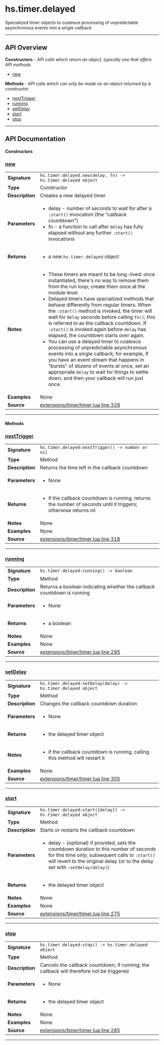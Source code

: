 # hs.timer.delayed

Specialized timer objects to coalesce processing of unpredictable asynchronous events into a single callback

---

## API Overview
**Constructors** - _API calls which return an object, typically one that offers API methods_
 * [new](#new)

**Methods** - _API calls which can only be made on an object returned by a constructor_
 * [nextTrigger](#nexttrigger)
 * [running](#running)
 * [setDelay](#setdelay)
 * [start](#start)
 * [stop](#stop)


---

## API Documentation

#### Constructors


### [new](#new)

|                                             |                                                                                     |
| --------------------------------------------|-------------------------------------------------------------------------------------|
| **Signature**                               | `hs.timer.delayed.new(delay, fn) -> hs.timer.delayed object`                                                                    |
| **Type**                                    | Constructor                                                                     |
| **Description**                             | Creates a new delayed timer                                                                     |
| **Parameters**                              | <ul><li>delay - number of seconds to wait for after a `:start()` invocation (the "callback countdown")</li><li>fn - a function to call after `delay` has fully elapsed without any further `:start()` invocations</li></ul> |
| **Returns**                                 | <ul><li>a new `hs.timer.delayed` object</li></ul>          |
| **Notes**                                   | <ul><li>These timers are meant to be long-lived: once instantiated, there's no way to remove them from the run loop; create them once at the module level.</li><li>Delayed timers have specialized methods that behave differently from regular timers. When the `:start()` method is invoked, the timer will wait for `delay` seconds before calling `fn()`; this is referred to as the callback countdown. If `:start()` is invoked again before `delay` has elapsed, the countdown starts over again.</li><li>You can use a delayed timer to coalesce processing of unpredictable asynchronous events into a single callback; for example, if you have an event stream that happens in "bursts" of dozens of events at once, set an appropriate `delay` to wait for things to settle down, and then your callback will run just once.</li></ul> |
| **Examples**                                | None |
| **Source**                                  | [extensions/timer/timer.lua line 328](https://github.com/CommandPost/CommandPost-App/blob/master/extensions/timer/timer.lua#L328) |

---

#### Methods


### [nextTrigger](#nexttrigger)

|                                             |                                                                                     |
| --------------------------------------------|-------------------------------------------------------------------------------------|
| **Signature**                               | `hs.timer.delayed:nextTrigger() -> number or nil`                                                                    |
| **Type**                                    | Method                                                                     |
| **Description**                             | Returns the time left in the callback countdown                                                                     |
| **Parameters**                              | <ul><li>None</li></ul> |
| **Returns**                                 | <ul><li>if the callback countdown is running, returns the number of seconds until it triggers; otherwise returns nil</li></ul>          |
| **Notes**                                   | None |
| **Examples**                                | None |
| **Source**                                  | [extensions/timer/timer.lua line 318](https://github.com/CommandPost/CommandPost-App/blob/master/extensions/timer/timer.lua#L318) |

---


### [running](#running)

|                                             |                                                                                     |
| --------------------------------------------|-------------------------------------------------------------------------------------|
| **Signature**                               | `hs.timer.delayed:running() -> boolean`                                                                    |
| **Type**                                    | Method                                                                     |
| **Description**                             | Returns a boolean indicating whether the callback countdown is running                                                                     |
| **Parameters**                              | <ul><li>None</li></ul> |
| **Returns**                                 | <ul><li>a boolean</li></ul>          |
| **Notes**                                   | None |
| **Examples**                                | None |
| **Source**                                  | [extensions/timer/timer.lua line 295](https://github.com/CommandPost/CommandPost-App/blob/master/extensions/timer/timer.lua#L295) |

---


### [setDelay](#setdelay)

|                                             |                                                                                     |
| --------------------------------------------|-------------------------------------------------------------------------------------|
| **Signature**                               | `hs.timer.delayed:setDelay(delay) -> hs.timer.delayed object`                                                                    |
| **Type**                                    | Method                                                                     |
| **Description**                             | Changes the callback countdown duration                                                                     |
| **Parameters**                              | <ul><li>None</li></ul> |
| **Returns**                                 | <ul><li>the delayed timer object</li></ul>          |
| **Notes**                                   | <ul><li>if the callback countdown is running, calling this method will restart it</li></ul> |
| **Examples**                                | None |
| **Source**                                  | [extensions/timer/timer.lua line 305](https://github.com/CommandPost/CommandPost-App/blob/master/extensions/timer/timer.lua#L305) |

---


### [start](#start)

|                                             |                                                                                     |
| --------------------------------------------|-------------------------------------------------------------------------------------|
| **Signature**                               | `hs.timer.delayed:start([delay]) -> hs.timer.delayed object`                                                                    |
| **Type**                                    | Method                                                                     |
| **Description**                             | Starts or restarts the callback countdown                                                                     |
| **Parameters**                              | <ul><li>delay - (optional) if provided, sets the countdown duration to this number of seconds for this time only; subsequent calls to `:start()` will revert to the original delay (or to the delay set with `:setDelay(delay)`)</li></ul> |
| **Returns**                                 | <ul><li>the delayed timer object</li></ul>          |
| **Notes**                                   | None |
| **Examples**                                | None |
| **Source**                                  | [extensions/timer/timer.lua line 275](https://github.com/CommandPost/CommandPost-App/blob/master/extensions/timer/timer.lua#L275) |

---


### [stop](#stop)

|                                             |                                                                                     |
| --------------------------------------------|-------------------------------------------------------------------------------------|
| **Signature**                               | `hs.timer.delayed:stop() -> hs.timer.delayed object`                                                                    |
| **Type**                                    | Method                                                                     |
| **Description**                             | Cancels the callback countdown, if running; the callback will therefore not be triggered                                                                     |
| **Parameters**                              | <ul><li>None</li></ul> |
| **Returns**                                 | <ul><li>the delayed timer object</li></ul>          |
| **Notes**                                   | None |
| **Examples**                                | None |
| **Source**                                  | [extensions/timer/timer.lua line 285](https://github.com/CommandPost/CommandPost-App/blob/master/extensions/timer/timer.lua#L285) |

---


